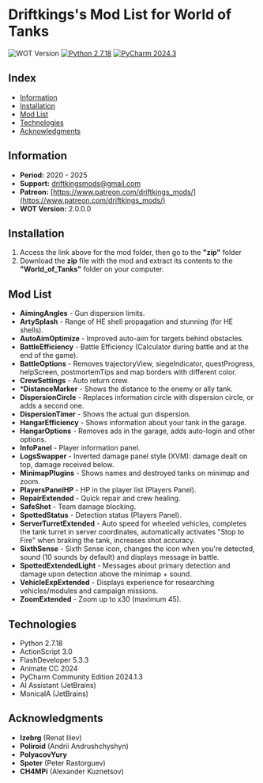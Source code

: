 ﻿# Driftkings's Mod List for World of Tanks

![WOT Version](https://img.shields.io/badge/WOT-1.28.1.0-red.svg)
[![Python 2.7.18](https://img.shields.io/badge/python-2.7.18-blue.svg)](https://www.python.org/downloads/release/python-2718/)
[![PyCharm 2024.3](https://img.shields.io/badge/PyCharm-2024.3-green.svg)](https://www.jetbrains.com/pycharm/)

## Index
- [Information](#information)
- [Installation](#installation)
- [Mod List](#mod-list)
- [Technologies](#technologies)
- [Acknowledgments](#acknowledgments)

## Information
- **Period:** 2020 - 2025
- **Support:** driftkingsmods@gmail.com
- **Patreon:** [https://www.patreon.com/driftkings_mods/](https://www.patreon.com/driftkings_mods/)
- **WOT Version:** 2.0.0.0

## Installation
1. Access the link above for the mod folder, then go to the **"zip\"** folder
2. Download the **zip** file with the mod and extract its contents to the **"World_of_Tanks\"** folder on your computer.

## Mod List
* **AimingAngles** - Gun dispersion limits.
* **ArtySplash** - Range of HE shell propagation and stunning (for HE shells).
* **AutoAimOptimize** - Improved auto-aim for targets behind obstacles.
* **BattleEfficiency** - Battle Efficiency (Calculator during battle and at the end of the game).
* **BattleOptions** - Removes trajectoryView, siegeIndicator, questProgress, helpScreen, postmortemTips and map borders with different color.
* **CrewSettings** - Auto return crew.
* ***DistanceMarker** - Shows the distance to the enemy or ally tank.
* **DispersionCircle** - Replaces information circle with dispersion circle, or adds a second one.
* **DispersionTimer** - Shows the actual gun dispersion.
* **HangarEfficiency** - Shows information about your tank in the garage.
* **HangarOptions** - Removes ads in the garage, adds auto-login and other options.
* **InfoPanel** - Player information panel.
* **LogsSwapper** - Inverted damage panel style (XVM): damage dealt on top, damage received below.
* **MinimapPlugins** - Shows names and destroyed tanks on minimap and zoom.
* **PlayersPanelHP** - HP in the player list (Players Panel).
* **RepairExtended** - Quick repair and crew healing.
* **SafeShot** - Team damage blocking.
* **SpottedStatus** - Detection status (Players Panel).
* **ServerTurretExtended** - Auto speed for wheeled vehicles, completes the tank turret in server coordinates, automatically activates "Stop to Fire" when braking the tank, increases shot accuracy.
* **SixthSense** - Sixth Sense icon, changes the icon when you're detected, sound (10 sounds by default) and displays message in battle.
* **SpottedExtendedLight** - Messages about primary detection and damage upon detection above the minimap + sound.
* **VehicleExpExtended** - Displays experience for researching vehicles/modules and campaign missions.
* **ZoomExtended** - Zoom up to x30 (maximum 45).

## Technologies
* Python 2.7.18
* ActionScript 3.0
* FlashDeveloper 5.3.3
* Animate CC 2024
* PyCharm Community Edition 2024.1.3
* AI Assistant (JetBrains)
* MonicaIA (JetBrains)

## Acknowledgments
* **Izebrg** (Renat Iliev)
* **Poliroid** (Andrii Andrushchyshyn)
* **PolyacovYury**
* **Spoter** (Peter Rastorguev)
* **CH4MPi** (Alexander Kuznetsov)

